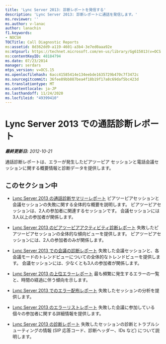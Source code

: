 ```yaml
---
title: 'Lync Server 2013: 診断レポートを発信する'
description: 'Lync Server 2013: 診断レポートに通話を発信します。'
ms.reviewer: ''
ms.author: v-lanac
author: lanachin
f1.keywords:
- NOCSH
TOCTitle: Call Diagnostic Reports
ms:assetid: 8d362dd9-a119-4601-a3b4-3e7ed0aaa92e
ms:mtpsurl: https://technet.microsoft.com/en-us/library/Gg615013(v=OCS.15)
ms:contentKeyID: 48184794
ms.date: 07/23/2014
manager: serdars
mtps_version: v=OCS.15
ms.openlocfilehash: 6acc41585414e134eebde1635729b470c7f3472c
ms.sourcegitcommit: 36fee89bb887bea4f18b19f17a8c69daf5bc423d
ms.translationtype: MT
ms.contentlocale: ja-JP
ms.lasthandoff: 11/24/2020
ms.locfileid: "49399410"
---
```

# <a name="call-diagnostic-reports-in-lync-server-2013"></a>Lync Server 2013 での通話診断レポート

<div data-xmlns="http://www.w3.org/1999/xhtml">

<div class="topic" data-xmlns="http://www.w3.org/1999/xhtml" data-msxsl="urn:schemas-microsoft-com:xslt" data-cs="https://msdn.microsoft.com/">

<div data-asp="https://msdn2.microsoft.com/asp">



</div>

<div id="mainSection">

<div id="mainBody">

<span> </span>

_**最終更新日:** 2012-10-21_

通話診断レポートは、エラーが発生したピアツーピア セッションと電話会議セッションに関する概要情報と診断データを提供します。

<div>

## <a name="in-this-section"></a>このセクション中

  - [Lync Server 2013 の通話診断サマリーレポート](lync-server-2013-call-diagnostic-summary-report.md)   ピアツーピアセッションと会議セッションの失敗に関する全体的な概要を説明します。 ピアツーピアセッションは、2人の参加者に関連するセッションです。 会議セッションには3人以上の参加者が関係します。

  - [Lync Server 2013 のピアツーピアアクティビティ診断レポート](lync-server-2013-peer-to-peer-activity-diagnostic-report.md)   失敗したピアツーピアセッションの全体的な傾向ビューを提供します。 ピアツーピアセッションには、2人の参加者のみが関係します。

  - [Lync Server 2013 での会議の診断レポート](lync-server-2013-conference-diagnostic-report.md)   失敗した会議セッションと、各会議モードのトレンドビューについての全体的なトレンドビューを提供します。 会議セッションには、少なくとも3人の参加者が関係します。

  - [Lync Server 2013 の上位エラーレポート](lync-server-2013-top-failures-report.md)   最も頻繁に発生するエラーの一覧と、時間の経過に伴う傾向を示します。

  - [Lync Server 2013 でのエラー配布レポート](lync-server-2013-failure-distribution-report.md)   失敗したセッションの分析を提供します。

  - [Lync Server 2013 のエラーリストレポート](lync-server-2013-failure-list-report.md)   失敗した会議に参加している個々の参加者に関する詳細情報を提供します。

  - [Lync Server 2013 の診断レポート](lync-server-2013-diagnostic-report.md)   失敗したセッションの診断とトラブルシューティングの情報 (SIP 応答コード、診断ヘッダー、IDs など) について説明します。

</div>

</div>

<span> </span>

</div>

</div>

</div>

